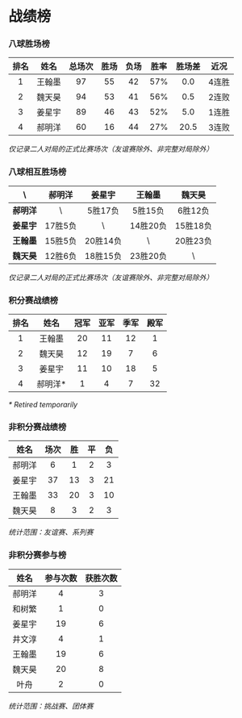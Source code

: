 # 战绩榜

### 八球胜场榜

| 排名 | 姓名   | 总场次 | 胜场 | 负场 | 胜率  | 胜场差 | 近况  |
| :--: | :---: | :---: | :--: | :--: | :--: | :---: | :---: |
| 1    | 王翰墨 | 97    | 55   | 42   | 57%  | 0.0   | 4连胜 |
| 2    | 魏天昊 | 94    | 53   | 41   | 56%  | 0.5   | 2连败 |
| 3    | 姜星宇 | 89    | 46   | 43   | 52%  | 5.0   | 1连胜 |
| 4    | 郝明洋 | 60    | 16   | 44   | 27%  | 20.5  | 3连败 |

*仅记录二人对局的正式比赛场次（友谊赛除外、非完整对局除外）*

### 八球相互胜场榜

|    **\\**   | 郝明洋  | 姜星宇   | 王翰墨   | 魏天昊   |
| :---------: | :----: | :------: | :------: | :-----: |
| **郝明洋** |   \\     | 5胜17负  | 5胜15负  | 6胜12负  |
| **姜星宇** | 17胜5负  |   \\     | 14胜20负 | 15胜18负 |
| **王翰墨** | 15胜5负  | 20胜14负 |   \\     | 20胜23负 |
| **魏天昊** | 12胜6负  | 18胜15负 | 23胜20负 |   \\     |

*仅记录二人对局的正式比赛场次（友谊赛除外、非完整对局除外）*

### 积分赛战绩榜

| 排名 | 姓名    | 冠军 | 亚军  | 季军 | 殿军 |
| :-: | :-----: | :--: | :--: | :--: | :--: |
| 1   | 王翰墨   | 20   | 11   | 12   | 1    |
| 2   | 魏天昊   | 12   | 19   | 7    | 6    |
| 3   | 姜星宇   | 11   | 10   | 18   | 5    |
| 4   | 郝明洋\* | 1    | 4    | 7    | 32   |

*\* Retired temporarily*

### 非积分赛战绩榜

| 姓名   | 场次 | 胜   | 平   | 负   |
| :---: | :--: | :--: | :--: | :--: |
| 郝明洋 |  6   |  1   |  2   |  3   |
| 姜星宇 |  37  |  13  |  3   |  21  |
| 王翰墨 |  33  |  20  |  3   |  10  |
| 魏天昊 |  8   |  3   |  2   |  3   |

*统计范围：友谊赛、系列赛*

### 非积分赛参与榜

| 姓名   | 参与次数 | 获胜次数 |
| :----: | :-----: | :-----: |
| 郝明洋  |    4    |    3    |
| 和树繁  |    1    |    0    |
| 姜星宇  |   19    |    6    |
| 井文淳  |    4    |    1    |
| 王翰墨  |   19    |    6    |
| 魏天昊  |   20    |    8    |
| 叶舟    |    2    |    0    |

*统计范围：挑战赛、团体赛*